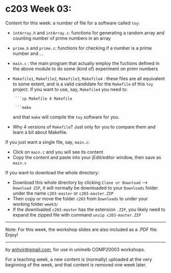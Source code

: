  c203 Week 03:
=======
Content for this week: a number of file for a software called `toy`:
  * `intArray.h` and `intArray.c`: functions for generating a random array and counting number of prime numbers in an array
  * `prime.h` and `prime.c`: functions for checking if a number is a prime number and ...
  * `main.c` : the main program that actually employ the fuctions defined in the above module to do some (kind of) experiment on primr numbers
  * `Makefile1`, `Makefile2`, `Makefile3`, `Makefile4` : these files are all equivalent to some extent, and is a valid candidate for the `Makefile` of this `toy` project. If you want to use, say, `Makefile4` you need to:

         ```cp Makefile 4 Makefile

         ```make
 
    and that `make` will compile the `toy` software for you.
  * Why 4 versions of `Makefile`? Just only for you to compare them and learn a bit about Makefile.   

If you just want a single file, say, `main.c`:
  * Click on `main.c` and you will see its content 
  * Copy the content and paste into your jEdit/editor window, then save as `main.c`

If you want to download the whole directory:
  * Download this whole directory by clicking `Clone or Download` --> `Download ZIP`, it will normally be downloaded to your `Downloads` folder under the name `c203-master` or `c203-master.ZIP`
  * Then copy or move the folder `c203` from `Downloads` to under your working folder `week3/`
  * If the downloaded `c203-master` has the extension `.ZIP`, you likely need to expand the zipped file with command `unzip c203-master.ZIP`
 
-------------------------------------------------------------

Note: For this week, the workshop slides are also included as a .PDF file. Enjoy! 

-------------------------------------------------------------
by anhvir@gmail.com, for use in unimelb COMP20003 workshops.

For a teaching week, a new content is (normally) uploaded at the very beginning of the week, and that content is removed one week later.
